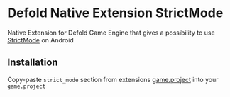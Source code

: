 # Defold Native Extension StrictMode

Native Extension for Defold Game Engine that gives a possibility to use [StrictMode](https://developer.android.com/reference/android/os/StrictMode.html) on Android

## Installation
Copy-paste `strict_mode` section from extensions [game.project](https://github.com/AGulev/defold-extension-strictmode/blob/3faab456a92d7c861fd4dcfab0712cb63e8a0170/game.project#L17) into your `game.project`
